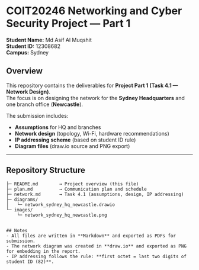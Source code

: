 # COIT20246 Networking and Cyber Security Project — Part 1

**Student Name:** Md Asif Al Muqshit  
**Student ID:** 12308682  
**Campus:** Sydney  


## Overview
This repository contains the deliverables for **Project Part 1 (Task 4.1 — Network Design)**.  
The focus is on designing the network for the **Sydney Headquarters** and one branch office (**Newcastle**).  

The submission includes:  
- **Assumptions** for HQ and branches  
- **Network design** (topology, Wi-Fi, hardware recommendations)  
- **IP addressing scheme** (based on student ID rule)  
- **Diagram files** (draw.io source and PNG export)  

---

## Repository Structure
```
├─ README.md        → Project overview (this file)  
├─ plan.md          → Communication plan and schedule  
├─ network.md       → Task 4.1 (assumptions, design, IP addressing)  
├─ diagrams/  
│   └─ network_sydney_hq_newcastle.drawio  
└─ images/  
    └─ network_sydney_hq_newcastle.png  


## Notes
- All files are written in **Markdown** and exported as PDFs for submission.  
- The network diagram was created in **draw.io** and exported as PNG for embedding in the report.  
- IP addressing follows the rule: **first octet = last two digits of student ID (82)**.  
